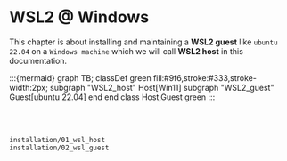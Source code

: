 # WSL2 @ Windows

This chapter is about installing and maintaining a **WSL2 guest** like `ubuntu 22.04` on a `Windows machine` which we will call **WSL2 host** in this documentation.

:::{mermaid}
graph TB;
    classDef green fill:#9f6,stroke:#333,stroke-width:2px;
    subgraph "WSL2_host"
        Host[Win11]
        subgraph "WSL2_guest"
            Guest[ubuntu 22.04]
        end
    end
    class Host,Guest green
:::

<br>
<br>

```{toctree}
installation/01_wsl_host
installation/02_wsl_guest
```